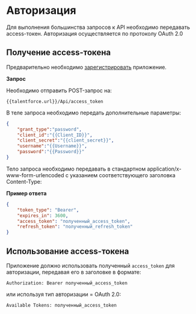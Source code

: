 # Авторизация

Для выполнения большинства запросов к API необходимо передавать access-токен.
Авторизация осуществляется по протоколу OAuth 2.0

## Получение access-токена

Предварительно необходимо [зарегистрировать](https://t.me/TalentForce_Bot) приложение.

**Запрос**

Необходимо отправить POST-запрос на:

`{{talentforce.url}}/Api/access_token`

В теле запроса необходимо передать дополнительные параметры:

```json
{
    "grant_type":"password",
    "client_id":"{{Client_ID}}",
    "client_secret":"{{client_secret}}",
    "username":"{{Username}}",
    "password":"{{Password}}"
}
```
Тело запроса необходимо передавать в стандартном application/x-www-form-urlencoded с указанием соответствующего заголовка Content-Type:

**Пример ответа**

```json
{
    "token_type": "Bearer",
    "expires_in": 3600,
    "access_token": "полученный_access_token",
    "refresh_token": "полученный_refresh_token"
}
```

## Использование access-токена

Приложение должно использовать полученный `access_token` для авторизации,
передавая его в заголовке в формате:

```Authorization: Bearer полученный_access_token```

или используя тип авторизации = OAuth 2.0:

```Available Tokens: полученный_access_token```
